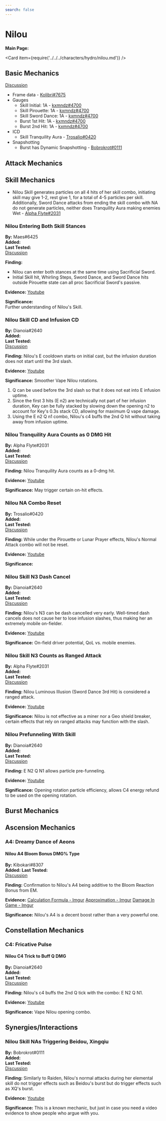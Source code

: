 ```yaml
---
search: false
---
```


# Nilou

**Main Page:**

<Card item={require('../../../characters/hydro/nilou.md')} />

## Basic Mechanics  
[Discussion](https://tickets.deeznuts.moe/transcripts/nilou-basic-mechanics-1030419980577153094)  

* Frame data - [Kolibri\#7675](https://docs.google.com/spreadsheets/d/1z0v3NT1o1iNrVppT_S0C542YDo6jhdKShLcPsnavfO8/edit?usp=sharing)
* Gauges
  * Skill Initial: 1A - [kxmndz#4700](https://youtu.be/ZR15KAix-kg)
  * Skill Pirouette: 1A - [kxmndz#4700](https://youtu.be/XBOk6cE5B5A)
  * Skill Sword Dance: 1A - [kxmndz#4700](https://youtu.be/se3VJP0jVG8)
  * Burst 1st Hit: 1A - [kxmndz#4700](https://youtu.be/kAlX3Lz5lYY)
  * Burst 2nd Hit: 1A - [kxmndz#4700](https://youtu.be/5T03ECdN2fc)
* ICD
  * Skill Tranquility Aura - [Trosalio#0420](https://www.youtube.com/watch?v=DzMtLDZI4OM)
* Snapshotting
  * Burst has Dynamic Snapshotting - [Bobrokrot#0111](https://youtu.be/6biX2sOt1aY)

## Attack Mechanics

## Skill Mechanics
* Nilou Skill generates particles on all 4 hits of her skill combo, initiating skill may give 1-2, rest give 1, for a total of 4-5 particles per skill.
Additionally, Sword Dance attacks from ending the skill combo with NA do not generate particles, neither does Tranquility Aura making enemies Wet - [Alpha Flyte#2031](https://youtu.be/LMMrcmpUBg8)

### Nilou Entering Both Skill Stances

**By:** Maes\#6425  
**Added:** <Version date="2022-11-08" />  
**Last Tested:** <Version date="2022-10-14" />  
[Discussion](https://tickets.deeznuts.moe/transcripts/nilou-basic-mechanics-1030419980577153094)  

**Finding:** 
* Nilou can enter both stances at the same time using Sacrificial Sword.
* Initial Skill hit, Whirling Steps, Sword Dance, and Sword Dance hits outside Pirouette state can all proc Sacrificial Sword's passive.

**Evidence:**
[Youtube](https://youtu.be/sSvvg-SaEz0)

**Significance:**  
Further understanding of Nilou's Skill.  

### Nilou Skill CD and Infusion CD

**By:** Dianoia\#2640  
**Added:** <Version date="2022-11-08" />  
**Last Tested:** <Version date="2022-10-18" />  
[Discussion](https://tickets.deeznuts.moe/transcripts/nilou-basic-mechanics-1030419980577153094)  

**Finding:** 
Nilou's E cooldown starts on initial cast, but the infusion duration does not start until the 3rd slash.

**Evidence:**
[Youtube](https://youtu.be/1wWaDfDkano)

**Significance:** 
Smoother Vape Nilou rotations.
1. Q can be used before the 3rd slash so that it does not eat into E infusion uptime.
2. Since the first 3 hits (E n2) are technically not part of her infusion duration, Key can be fully stacked by slowing down the opening n2 to account for Key's 0.3s stack CD, allowing for maximum Q vape damage.
3. Using the E n2 Q n1 combo, Nilou's c4 buffs the 2nd Q hit without taking away from infusion uptime.

### Nilou Tranquility Aura Counts as 0 DMG Hit

**By:** Alpha Flyte\#2031  
**Added:** <Version date="2022-11-08" />  
**Last Tested:** <Version date="2022-10-23" />  
[Discussion](https://tickets.deeznuts.moe/transcripts/nilou-basic-mechanics-1030419980577153094)  

**Finding:** 
Nilou Tranquility Aura counts as a 0-dmg hit.

**Evidence:**
[Youtube](https://youtu.be/w18kzxLmQ-A)

**Significance:** 
May trigger certain on-hit effects.

### Nilou NA Combo Reset

**By:** Trosalio\#0420  
**Added:** <Version date="2022-11-08" />  
**Last Tested:** <Version date="2022-10-17" />  
[Discussion](https://tickets.deeznuts.moe/transcripts/nilou-basic-mechanics-1030419980577153094)  

**Finding:** 
While under the Pirouette or Lunar Prayer effects, Nilou's Normal Attack combo will not be reset.

**Evidence:**
[Youtube](https://www.youtube.com/watch?v=eXktMCQSYG4)

**Significance:** 

### Nilou Skill N3 Dash Cancel

**By:** Dianoia\#2640  
**Added:** <Version date="2022-11-08" />  
**Last Tested:** <Version date="2022-10-18" />  
[Discussion](https://tickets.deeznuts.moe/transcripts/nilou-basic-mechanics-1030419980577153094)  

**Finding:** 
Nilou's N3 can be dash cancelled very early. Well-timed dash cancels does not cause her to lose infusion slashes, thus making her an extremely mobile on-fielder.

**Evidence:**
[Youtube](https://youtu.be/sScJ3K44T6s)

**Significance:** 
On-field driver potential, QoL vs. mobile enemies.

### Nilou Skill N3 Counts as Ranged Attack

**By:** Alpha Flyte\#2031  
**Added:** <Version date="2022-11-08" />  
**Last Tested:** <Version date="2022-10-23" />  
[Discussion](https://tickets.deeznuts.moe/transcripts/nilou-basic-mechanics-1030419980577153094)  

**Finding:** 
Nilou Luminous Illusion (Sword Dance 3rd Hit) is considered a ranged attack.

**Evidence:**
[Youtube](https://youtu.be/5NJMVINdq04)

**Significance:** 
Nilou is not effective as a miner nor a Geo shield breaker, certain effects that rely on ranged attacks may function with the slash.

### Nilou Prefunneling With Skill

**By:** Dianoia\#2640  
**Added:** <Version date="2022-11-08" />  
**Last Tested:** <Version date="2022-10-18" />  
[Discussion](https://tickets.deeznuts.moe/transcripts/nilou-basic-mechanics-1030419980577153094)  

**Finding:** 
E N2 Q N1 allows particle pre-funneling.

**Evidence:**
[Youtube](https://youtu.be/LUo5HcADJVw)

**Significance:** 
Opening rotation particle efficiency, allows C4 energy refund to be used on the opening rotation.

## Burst Mechanics

## Ascension Mechanics

### A4: Dreamy Dance of Aeons

#### Nilou A4 Bloom Bonus DMG% Type

**By:** Kibokari\#8307  
**Added:** <Version date="2022-11-08" />
**Last Tested:** <Version date="2022-10-23" />  
[Discussion](https://tickets.deeznuts.moe/transcripts/nilou-basic-mechanics-1030419980577153094)  

**Finding:** 
Confirmation to Nilou's A4 being additive to the Bloom Reaction Bonus from EM.

**Evidence:**
[Calculation Formula - Imgur](https://imgur.com/pCNJHAA)
[Approximation - Imgur](https://imgur.com/L8ZoITh)
[Damage In Game - Imgur](https://imgur.com/Pj9yE8u)

**Significance:** Nilou's A4 is a decent boost rather than a very powerful one.

## Constellation Mechanics

### C4: Fricative Pulse

#### Nilou C4 Trick to Buff Q DMG

**By:** Dianoia\#2640  
**Added:** <Version date="2022-11-08" />  
**Last Tested:** <Version date="2022-10-18" />   
[Discussion](https://tickets.deeznuts.moe/transcripts/nilou-basic-mechanics-1030419980577153094)  

**Finding:** 
Nilou's c4 buffs the 2nd Q tick with the combo: E N2 Q N1.

**Evidence:**
[Youtube](https://youtu.be/GHqLiVlxDbY)

**Significance:** 
Vape Nilou opening combo.

## Synergies/Interactions

### Nilou Skill NAs Triggering Beidou, Xingqiu

**By:** Bobrokrot\#0111  
**Added:** <Version date="2022-11-08" />  
**Last Tested:** <Version date="2022-10-17" />  
[Discussion](https://tickets.deeznuts.moe/transcripts/nilou-basic-mechanics-1030419980577153094)  

**Finding:** 
Similarly to Raiden, Nilou's normal attacks during her elemental skill do not trigger effects such as Beidou's burst but do trigger effects such as XQ's burst.

**Evidence:**
[Youtube](https://youtu.be/3w3XzKXqRPM)

**Significance:** 
This is a known mechanic, but just in case you need a video evidence to show people who argue with you. 